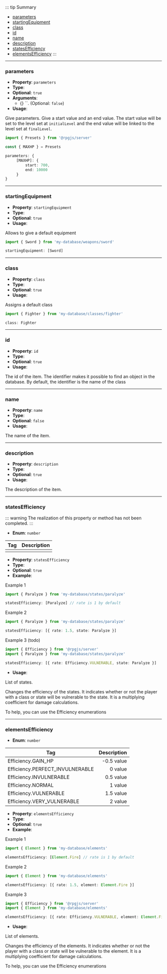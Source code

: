 ::: tip Summary
- [parameters](#parameters)
- [startingEquipment](#startingequipment)
- [class](#class)
- [id](#id)
- [name](#name)
- [description](#description)
- [statesEfficiency](#statesefficiency)
- [elementsEfficiency](#elementsefficiency)
:::
---
### parameters
- **Property**: `parameters`
- **Type**: <Type type='object' />
- **Optional**: `true`
- **Arguments**:
    - {<Type type='object' />} ``.  (Optional: `false`) 
- **Usage**:

 
Give parameters. Give a start value and an end value. 
The start value will be set to the level set at `initialLevel` and the end value will be linked to the level set at `finalLevel`.

```ts
import { Presets } from '@rpgjs/server'

const { MAXHP } = Presets 

parameters: {
     [MAXHP]: {
         start: 700,
         end: 10000
     }
}
```


---
### startingEquipment
- **Property**: `startingEquipment`
- **Type**: <Type type='Array&lt<a href="/database/weapon.html">WeaponClass</a> |<a href="/database/armor.html">ArmorClass</a>&gt;' />
- **Optional**: `true` 
- **Usage**:

 
Allows to give a default equipment

```ts
import { Sword } from 'my-database/weapons/sword'

startingEquipment: [Sword]
```


---
### class
- **Property**: `class`
- **Type**: <Type type='<a href="/database/class.html">ClassClass</a>' />
- **Optional**: `true` 
- **Usage**:

 
Assigns a default class

```ts
import { Fighter } from 'my-database/classes/fighter'

class: Fighter
```

---
### id
- **Property**: `id`
- **Type**: <Type type='string' />
- **Optional**: `true` 
- **Usage**:

 
The id of the item. The identifier makes it possible to find an object in the database. By default, the identifier is the name of the class

---
### name
- **Property**: `name`
- **Type**: <Type type='string' />
- **Optional**: `false` 
- **Usage**:

 
The name of the item. 

---
### description
- **Property**: `description`
- **Type**: <Type type='string' />
- **Optional**: `true` 
- **Usage**:

 
The description of the item. 

---
### statesEfficiency
::: warning
The realization of this property or method has not been completed.
:::

- **Enum**: `number`

| Tag           | Description |
| ------------- |------------:|
|  |
- **Property**: `statesEfficiency`
- **Type**: <Type type='Array&lt;{ rate: number, element:<a href="/database/state.html">StateClass</a>} |<a href="/database/state.html">StateClass</a>&gt;' />
- **Optional**: `true`
- **Example**: 

Example 1

```ts
import { Paralyze } from 'my-database/states/paralyze'

statesEfficiency: [Paralyze] // rate is 1 by default
```

Example 2 

```ts
import { Paralyze } from 'my-database/states/paralyze'

statesEfficiency: [{ rate: 1.5, state: Paralyze }]
```
Example 3 (todo)

```ts
import { Efficiency } from '@rpgjs/server'
import { Paralyze } from 'my-database/states/paralyze'

statesEfficiency: [{ rate: Efficiency.VULNERABLE, state: Paralyze }]
``` 
- **Usage**:

 
List of states.

Changes the efficiency of the states. It indicates whether or not the player with a class or state will be vulnerable to the state.
It is a multiplying coefficient for damage calculations.

To help, you can use the Efficiency enumerations


---
### elementsEfficiency
- **Enum**: `number`

| Tag           | Description |
| ------------- |------------:|
| Efficiency.GAIN_HP | -0.5 value |
| Efficiency.PERFECT_INVULNERABLE | 0 value |
| Efficiency.INVULNERABLE | 0.5 value |
| Efficiency.NORMAL | 1 value |
| Efficiency.VULNERABLE | 1.5 value |
| Efficiency.VERY_VULNERABLE | 2 value |
- **Property**: `elementsEfficiency`
- **Type**: <Type type='Array&lt;{ rate: number, element:<a href="/database/element.html">Element</a>} |<a href="/database/element.html">Element</a>&gt;' />
- **Optional**: `true`
- **Example**: 

Example 1

```ts
import { Element } from 'my-database/elements'

elementsEfficiency: [Element.Fire] // rate is 1 by default
```

Example 2 

```ts
import { Element } from 'my-database/elements'

elementsEfficiency: [{ rate: 1.5, element: Element.Fire }]
```
Example 3 

```ts
import { Efficiency } from '@rpgjs/server'
import { Element } from 'my-database/elements'

elementsEfficiency: [{ rate: Efficiency.VULNERABLE, element: Element.Fire }]
``` 
- **Usage**:

 
List of elements.

Changes the efficiency of the elements. It indicates whether or not the player with a class or state will be vulnerable to the element.
It is a multiplying coefficient for damage calculations.

To help, you can use the Efficiency enumerations

